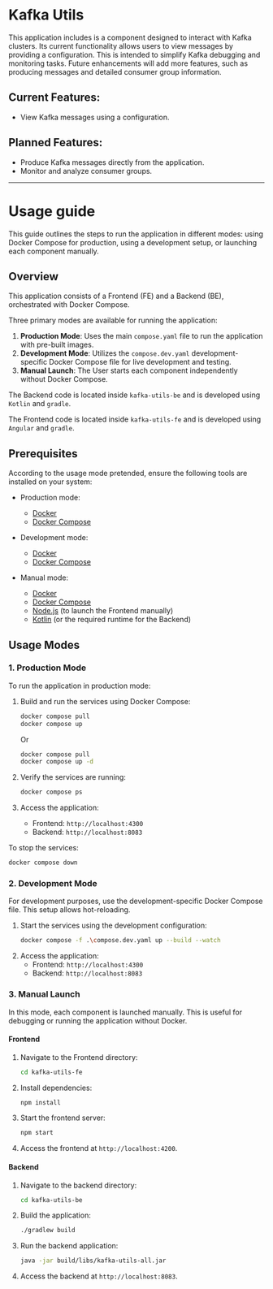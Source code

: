 # Kafka Utils

This application includes is a component designed to interact with Kafka clusters. Its current functionality allows users to view messages by providing a configuration. This is intended to simplify Kafka debugging and monitoring tasks. Future enhancements will add more features, such as producing messages and detailed consumer group information.

## Current Features:
- View Kafka messages using a configuration.

## Planned Features:
- Produce Kafka messages directly from the application.
- Monitor and analyze consumer groups.

---

# Usage guide

This guide outlines the steps to run the application in different modes: using Docker Compose for production, using a development setup, or launching each component manually. 


## Overview

This application consists of a Frontend (FE) and a Backend (BE), orchestrated with Docker Compose. 

Three primary modes are available for running the application:

1. **Production Mode**: Uses the main `compose.yaml` file to run the application with pre-built images.
2. **Development Mode**: Utilizes the `compose.dev.yaml` development-specific Docker Compose file for live development and testing.
3. **Manual Launch**: The User starts each component independently without Docker Compose.

The Backend code is located inside `kafka-utils-be` and is developed using `Kotlin` and `gradle`.

The Frontend code is located inside `kafka-utils-fe` and is developed using `Angular` and `gradle`.

## Prerequisites

According to the usage mode pretended, ensure the following tools are installed on your system:

* Production mode:
  - [Docker](https://www.docker.com/)
  - [Docker Compose](https://docs.docker.com/compose/)

* Development mode:
  - [Docker](https://www.docker.com/)
  - [Docker Compose](https://docs.docker.com/compose/)

* Manual mode:
  - [Docker](https://www.docker.com/)
  - [Docker Compose](https://docs.docker.com/compose/)
  - [Node.js](https://nodejs.org/) (to launch the Frontend manually)
  - [Kotlin](https://kotlinlang.org/) (or the required runtime for the Backend)

## Usage Modes

### 1. Production Mode

To run the application in production mode:

1. Build and run the services using Docker Compose:
   ```bash
   docker compose pull
   docker compose up
   ```
   Or
   ```bash
   docker compose pull
   docker compose up -d
   ```

2. Verify the services are running:
   ```bash
   docker compose ps
   ```
3. Access the application:
   - Frontend: `http://localhost:4300`
   - Backend: `http://localhost:8083`

To stop the services:
```bash
docker compose down
```

### 2. Development Mode

For development purposes, use the development-specific Docker Compose file. This setup allows hot-reloading.

1. Start the services using the development configuration:
   ```bash
   docker compose -f .\compose.dev.yaml up --build --watch
   ```
2. Access the application:
   - Frontend: `http://localhost:4300`
   - Backend: `http://localhost:8083`


### 3. Manual Launch

In this mode, each component is launched manually. This is useful for debugging or running the application without Docker.

#### Frontend

1. Navigate to the Frontend directory:
   ```bash
   cd kafka-utils-fe
   ```
2. Install dependencies:
   ```bash
   npm install
   ```
3. Start the frontend server:
   ```bash
   npm start
   ```
4. Access the frontend at `http://localhost:4200`.

#### Backend

1. Navigate to the backend directory:
   ```bash
   cd kafka-utils-be
   ```
2. Build the application:
   ```bash
   ./gradlew build
   ```
3. Run the backend application:
   ```bash
   java -jar build/libs/kafka-utils-all.jar
   ```
4. Access the backend at `http://localhost:8083`.